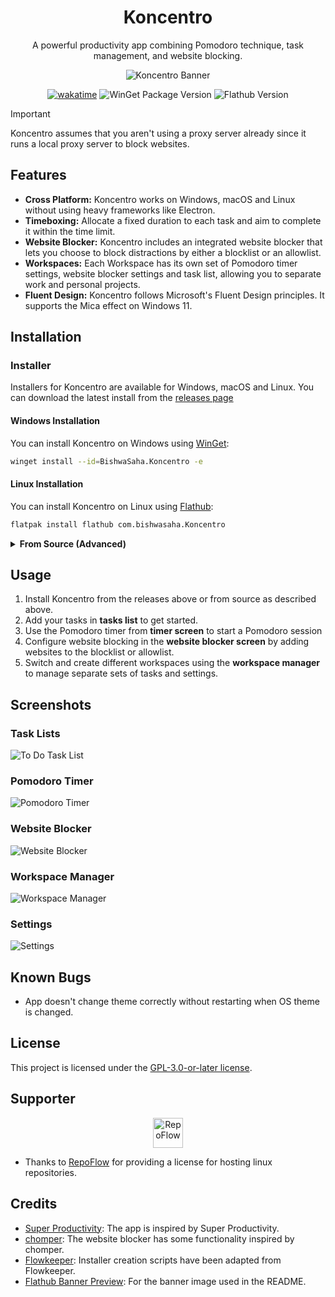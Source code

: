 <h1 align="center">Koncentro</h1>

<p align="center">A powerful productivity app combining Pomodoro technique, task management, and website blocking.</p>

<p align="center">
  <img src="screenshots/banner.png" alt="Koncentro Banner" />
</p>

<div align="center">

  [![wakatime](https://wakatime.com/badge/github/kun-codes/koncentro.svg?style=flat-square)](https://wakatime.com/badge/github/kun-codes/koncentro)
  ![WinGet Package Version](https://img.shields.io/winget/v/BishwaSaha.Koncentro?style=flat-square)
  ![Flathub Version](https://img.shields.io/flathub/v/com.bishwasaha.Koncentro?style=flat-square)

</div>

> [!IMPORTANT]
> Koncentro assumes that you aren't using a proxy server already since it runs a local proxy server to block websites.

## Features

- **Cross Platform:** Koncentro works on Windows, macOS and Linux without using heavy frameworks like Electron.
- **Timeboxing:** Allocate a fixed duration to each task and aim to complete it within the time limit.
- **Website Blocker:** Koncentro includes an integrated website blocker that lets you choose to block distractions by either a blocklist or an allowlist.
- **Workspaces:** Each Workspace has its own set of Pomodoro timer settings, website blocker settings and task list, allowing you to separate work and personal projects.
- **Fluent Design:** Koncentro follows Microsoft's Fluent Design principles. It supports the Mica effect on Windows 11.


## Installation

### Installer

Installers for Koncentro are available for Windows, macOS and Linux. You can download the latest install from the [releases page](https://github.com/kun-codes/Koncentro/releases/latest)

#### Windows Installation

You can install Koncentro on Windows using [WinGet](https://learn.microsoft.com/en-us/windows/package-manager/winget/):

```sh
winget install --id=BishwaSaha.Koncentro -e
```

#### Linux Installation

You can install Koncentro on Linux using [Flathub](https://flathub.org):

```sh
flatpak install flathub com.bishwasaha.Koncentro
````


<details>
<summary><strong>From Source (Advanced)</strong></summary>

#### From Source

- Install [Python 3.12](https://www.python.org/downloads/) if you haven't already.
- Install [Poetry](https://python-poetry.org/docs/#installing-with-the-official-installer)
- Clone the repository using the command
```sh
git clone https://github.com/kun-codes/Koncentro.git
```
- Change the directory to the repository
```sh
cd Koncentro
```
- Install the dependencies using poetry
```sh
poetry install
```
- Run the app using the command
```sh
poetry run python src
```
</details>

## Usage

1. Install Koncentro from the releases above or from source as described above.
2. Add your tasks in **tasks list** to get started.
3. Use the Pomodoro timer from **timer screen** to start a Pomodoro session
4. Configure website blocking in the **website blocker screen** by adding websites to the blocklist or allowlist.
5. Switch and create different workspaces using the **workspace manager** to manage separate sets of tasks and settings.

## Screenshots

### Task Lists
![To Do Task List](screenshots/win_tasks_list.png)

### Pomodoro Timer
![Pomodoro Timer](screenshots/win_pomodoro_timer.png)

### Website Blocker
![Website Blocker](screenshots/win_website_blocker.png)

### Workspace Manager
![Workspace Manager](screenshots/win_workspace_manager.png)

### Settings
![Settings](screenshots/win_settings.png)

## Known Bugs

- App doesn't change theme correctly without restarting when OS theme is changed.

## License
This project is licensed under the [GPL-3.0-or-later license](LICENSE).

## Supporter

<div align="center">
  <a href="https://www.repoflow.io/">
    <img src="screenshots/repoflow_logo.svg" alt="RepoFlow" height="48"/>
  </a>
</div>

- Thanks to [RepoFlow](https://www.repoflow.io/) for providing a license for hosting linux repositories.
 
## Credits

- [Super Productivity](https://github.com/johannesjo/super-productivity): The app is inspired by Super Productivity.
- [chomper](https://github.com/aniketpanjwani/chomper): The website blocker has some functionality inspired by chomper.
- [Flowkeeper](https://github.com/flowkeeper-org/fk-desktop): Installer creation scripts have been adapted from Flowkeeper.
- [Flathub Banner Preview](https://docs.flathub.org/banner-preview): For the banner image used in the README.
